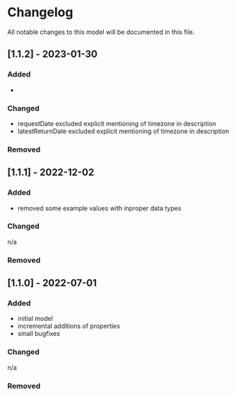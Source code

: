 # Changelog
All notable changes to this model will be documented in this file.

## [1.1.2] - 2023-01-30
### Added
- 

### Changed
- requestDate excluded explicit mentioning of timezone in description
- latestReturnDate excluded explicit mentioning of timezone in description

### Removed


## [1.1.1] - 2022-12-02
### Added
- removed some example values with inproper data types

### Changed
n/a

### Removed

## [1.1.0] - 2022-07-01
### Added
- initial model
- incremental additions of properties
- small bugfixes

### Changed
n/a

### Removed

